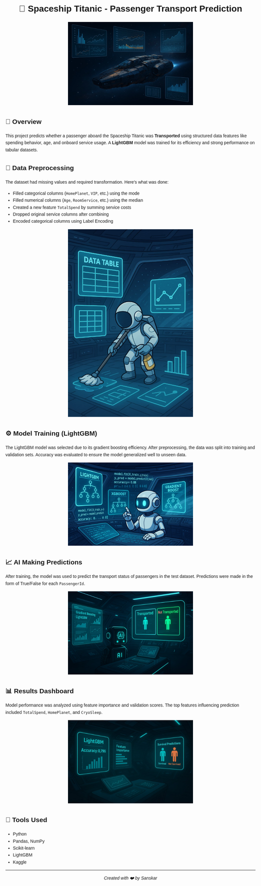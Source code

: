 <!DOCTYPE html>
<html lang="en">
<head>
  <meta charset="UTF-8">
</head>
<body style="font-family:Arial, sans-serif; line-height:1.6; max-width:800px; margin:auto; padding:20px;">

  <h1 align="center">🚀 Spaceship Titanic - Passenger Transport Prediction</h1>

  <p align="center">
    <img src="images/spaceship_banner.jpeg" width="400" alt="Spaceship Dataset Overview">
  </p>

  <h2>📘 Overview</h2>
  <p>
    This project predicts whether a passenger aboard the Spaceship Titanic was <strong>Transported</strong> using structured data features like spending behavior, age, and onboard service usage.
    A <strong>LightGBM</strong> model was trained for its efficiency and strong performance on tabular datasets.
  </p>

  <h2>🧹 Data Preprocessing</h2>
  <p>
    The dataset had missing values and required transformation. Here's what was done:
  </p>
  <ul>
    <li>Filled categorical columns (<code>HomePlanet</code>, <code>VIP</code>, etc.) using the mode</li>
    <li>Filled numerical columns (<code>Age</code>, <code>RoomService</code>, etc.) using the median</li>
    <li>Created a new feature <code>TotalSpend</code> by summing service costs</li>
    <li>Dropped original service columns after combining</li>
    <li>Encoded categorical columns using Label Encoding</li>
  </ul>

  <p align="center">
    <img src="images/spaceship_data_cleaning.jpeg" width="400" alt="Data Cleaning Illustration">
  </p>

  <h2>⚙️ Model Training (LightGBM)</h2>
  <p>
    The LightGBM model was selected due to its gradient boosting efficiency. After preprocessing, the data was split into training and validation sets.
    Accuracy was evaluated to ensure the model generalized well to unseen data.
  </p>

  <p align="center">
    <img src="images/spaceship_model_training.jpeg" width="400" alt="LightGBM Model Training">
  </p>

  <h2>📈 AI Making Predictions</h2>
  <p>
    After training, the model was used to predict the transport status of passengers in the test dataset. Predictions were made in the form of True/False for each <code>PassengerId</code>.
  </p>

  <p align="center">
    <img src="images/spaceship_ai_prediction.jpeg" width="400" alt="AI Predictions Inside Spaceship">
  </p>

  <h2>📊 Results Dashboard</h2>
  <p>
    Model performance was analyzed using feature importance and validation scores. The top features influencing prediction included <code>TotalSpend</code>, <code>HomePlanet</code>, and <code>CryoSleep</code>.
  </p>

  <p align="center">
    <img src="images/spaceship_dashboard_results.jpeg" width="400" alt="Spaceship Command Center Dashboard">
  </p>


  <h2>🔧 Tools Used</h2>
  <ul>
    <li>Python</li>
    <li>Pandas, NumPy</li>
    <li>Scikit-learn</li>
    <li>LightGBM</li>
    <li>Kaggle</li>
  </ul>

  <hr>

  <p align="center"><em>Created with ❤️ by Sanskar</em></p>

</body>
</html>
